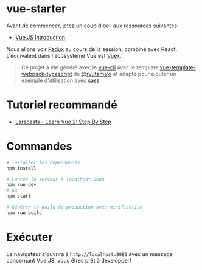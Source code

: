 # vue-starter

Avant de commencer, jetez un coup d'oeil aux ressources suivantes:
* [Vue.JS Introduction](https://vuejs.org/v2/guide/)

Nous allons voir [Redux](http://redux.js.org/) au cours de la session, combiné avec React. L'équivalent dans l'écosystème Vue est [Vuex](https://github.com/vuejs/vuex).

> Ce projet a été généré avec le [vue-cli](https://github.com/vuejs/vue-cli) avec le template [vue-template-webpack-typescript](https://github.com/ryutamaki/vue-template-webpack-typescript) de [@ryutamaki](https://github.com/ryutamaki) et adapté pour ajouter un exemple d'utilisation avec [sass](http://sass-lang.com/)

# Tutoriel recommandé
* [Laracasts - Learn Vue 2: Step By Step](https://laracasts.com/series/learn-vue-2-step-by-step)

# Commandes
``` bash
# installer les dépendences
npm install

# Lancer le serveur à localhost:8080
npm run dev
# ou
npm start

# Générer le build de production avec minification
npm run build

```

# Exécuter

Le navigateur s'ouvrira à `http://localhost:8080` avec un message concernant Vue.JS, vous êtres prêt à développer!
